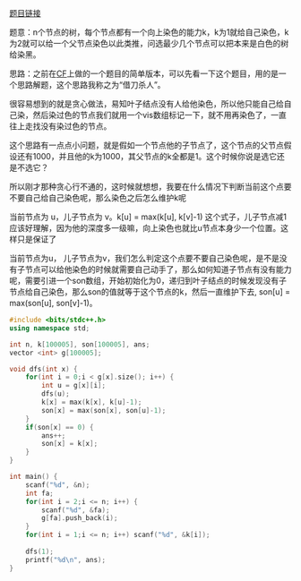 [题目链接](https://ac.nowcoder.com/acm/problem/13249)

题意：n个节点的树，每个节点都有一个向上染色的能力k，k为1就给自己染色，k为2就可以给一个父节点染色以此类推，问选最少几个节点可以把本来是白色的树给染黑。

思路：之前在[CF](https://codeforces.com/contest/892/problem/B)上做的一个题目的简单版本，可以先看一下这个题目，用的是一个思路解题，这个思路我称之为“借刀杀人”。

很容易想到的就是贪心做法，易知叶子结点没有人给他染色，所以他只能自己给自己染，然后染过色的节点我们就用一个vis数组标记一下，就不用再染色了，一直往上走找没有染过色的节点。

这个思路有一点点小问题，就是假如一个节点他的子节点了，这个节点的父节点假设还有1000，并且他的k为1000，其父节点的k全都是1。这个时候你说是选它还是不选它？

所以刚才那种贪心行不通的，这时候就想想，我要在什么情况下判断当前这个点要不要自己给自己染色呢，那么染色之后怎么维护k呢

当前节点为 u，儿子节点为 v。k[u] = max(k[u], k[v]-1) 这个式子，儿子节点减1应该好理解，因为他的深度多一级嘛，向上染色也就比u节点本身少一个位置。这样只是保证了

当前节点为u， 儿子节点为v，我们怎么判定这个点要不要自己染色呢，是不是没有子节点可以给他染色的时候就需要自己动手了，那么如何知道子节点有没有能力呢，需要引进一个son数组，开始初始化为0，递归到叶子结点的时候发现没有子节点给自己染色，那么son的值就等于这个节点的k，然后一直维护下去, son[u] = max(son[u], son[v]-1)。

```cpp
#include <bits/stdc++.h>
using namespace std;

int n, k[100005], son[100005], ans;
vector <int> g[100005];

void dfs(int x) {
	for(int i = 0;i < g[x].size(); i++) {
		int u = g[x][i];
		dfs(u);
		k[x] = max(k[x], k[u]-1);
		son[x] = max(son[x], son[u]-1);
	}
	if(son[x] == 0) {
		ans++;
		son[x] = k[x];
	}
}

int main() {
	scanf("%d", &n);
	int fa;
	for(int i = 2;i <= n; i++) {
		scanf("%d", &fa);
		g[fa].push_back(i);
	}
	for(int i = 1;i <= n; i++) scanf("%d", &k[i]);
	
	dfs(1);
	printf("%d\n", ans);
}
```